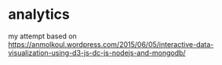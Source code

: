 # analytics

my attempt based on https://anmolkoul.wordpress.com/2015/06/05/interactive-data-visualization-using-d3-js-dc-js-nodejs-and-mongodb/

